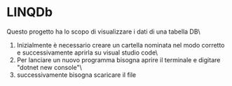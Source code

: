# LINQDb
Questo progetto ha lo scopo di visualizzare i dati di una tabella DB\
1. Inizialmente è necessario creare un cartella nominata nel modo corretto e successivamente aprirla su visual studio code\
2. Per lanciare un nuovo programma bisogna aprire il terminale e digitare "dotnet new console"\
3. successivamente bisogna scaricare il file 
